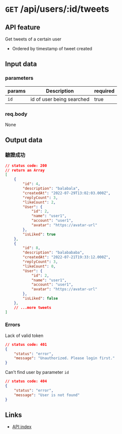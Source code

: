 # `GET` /api/users/:id/tweets

## API feature  
Get tweets of a certain user  
* Ordered by timestamp of tweet created  

## Input data  
### parameters  
| params | Description               | required |
| ------ | ------------------------- | -------- |
| `id`   | id of user being searched | true     |

### req.body  
None  


## Output data  
### 驗證成功  
```json
// status code: 200
// return an Array
[
    {
        "id": 4,
        "description": "balabala",
        "createdAt": "2022-07-29T13:02:03.000Z",
        "replyCount": 3,
        "likeCount": 2,
        "User": {
            "id": 2,
            "name": "user1",
            "account": "user1",
            "avatar": "https://avatar-url"
        },
        "isLiked": true
    },
    {
        "id": 8,
        "description": "balabababa",
        "createdAt": "2022-07-21T19:33:12.000Z",
        "replyCount": 3,
        "likeCount": 0,
        "User": {
            "id": 2,
            "name": "user1",
            "account": "user1",
            "avatar": "https://avatar-url"
        },
        "isLiked": false
    },
    // ...more tweets
]
```

### Errors  
Lack of valid token
```json
// status code: 401
{
    "status": "error",
    "message": "Unauthorized. Please login first."
}
```
Can't find user by parameter `id`
```json
// status code: 404
{
    "status": "error",
    "message": "User is not found"
}
```

## Links  
* [API index](../index.md)  
